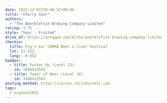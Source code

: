 ```yaml
---
date: 2022-12-01T20:46:57+00:00
title: "Cherry Sour"
authors:
  - "The Beerblefish Brewing Company Limited"
rating: 3.75
style: "Sour - Fruited"
drink_of: https://untappd.com/b/the-beerblefish-brewing-company-limited-cherry-sour/5130830
checkin:
  title: Pig's Ear CAMRA Beer & Cider Festival
  lat: 51.552
  long: -0.052
badges:
  - title: Pucker Up (Level 23)
    id: 1048412542
  - title: Tower of Beer (Level 34)
    id: 1048412543
posting_method: https://corvus.chrisburnell.com
tags:
  - pigsear2022
---
```

